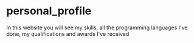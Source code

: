 # personal_profile 
 In this website you will see my skills, all the programming languages I've done, my qualifications and awards I've received
